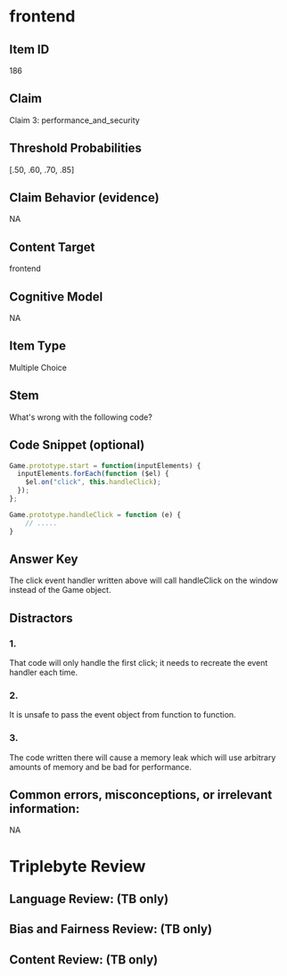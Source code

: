 # frontend

## Item ID
186

## Claim
Claim 3: performance_and_security

## Threshold Probabilities
[.50, .60, .70, .85]

## Claim Behavior (evidence)
NA

## Content Target
frontend

## Cognitive Model
NA

## Item Type
Multiple Choice

## Stem
What's wrong with the following code?

## Code Snippet (optional)
```javascript
Game.prototype.start = function(inputElements) {
  inputElements.forEach(function ($el) {
  	$el.on("click", this.handleClick);
  });
};

Game.prototype.handleClick = function (e) {
    // .....
}
```

## Answer Key
The click event handler written above will call handleClick on the window instead of the Game object.

## Distractors

### 1.
That code will only handle the first click; it needs to recreate the event handler each time.

### 2.
It is unsafe to pass the event object from function to function.

### 3.
The code written there will cause a memory leak which will use arbitrary amounts of memory and be bad for performance.

## Common errors, misconceptions, or irrelevant information:
NA

# Triplebyte Review


## Language Review: (TB only)


## Bias and Fairness Review: (TB only)


## Content Review: (TB only)

